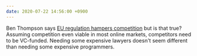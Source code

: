 ```yaml
---
date: 2020-07-22 14:56:00 +0900
---
```


Ben Thompson says [EU regulation hampers competition](https://twitter.com/stratechery/status/1285606340929429509) but is that true? Assuming competition even viable in most online markets, competitors need to be VC-funded. Needing some expensive lawyers doesn't seem different than needing some expensive programmers.
